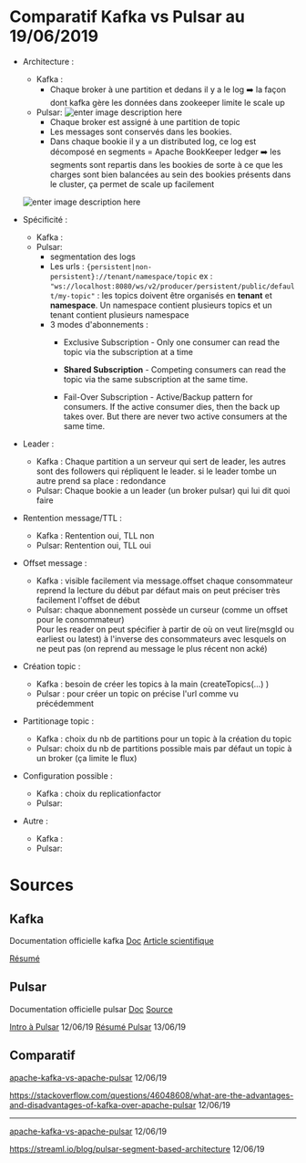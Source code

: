 # Comparatif Kafka vs Pulsar au 19/06/2019

* Architecture :
	* Kafka : 
		* Chaque broker à une partition et dedans il y a le log
		:arrow_right: la façon dont kafka gère les données dans zookeeper limite le scale up
	* Pulsar: ![enter image description here](https://streaml.io/media/img/blog/pulsar-bookkeeper-cluster.png)
		* Chaque broker est assigné à une partition de topic
		* Les messages sont conservés dans les bookies.
		* Dans chaque bookie il y a un distributed log, ce log est décomposé en segments = Apache BookKeeper ledger :arrow_right: les segments sont repartis dans les bookies de sorte à ce que les charges sont bien balancées au sein des bookies présents dans le cluster, ça permet de scale up facilement
	
	![enter image description here](https://streaml.io/media/img/blog/segment-vs-partition.png)


* Spécificité : 
	* Kafka :
	* Pulsar: 
		* segmentation des logs
		* Les urls : `{persistent|non-persistent}://tenant/namespace/topic`
			ex : `"ws://localhost:8080/ws/v2/producer/persistent/public/default/my-topic"` : les topics doivent être organisés en **tenant** et **namespace**. Un namespace contient plusieurs topics et un tenant contient plusieurs namespace
		* 3 modes d'abonnements : 
			*  Exclusive Subscription - Only one consumer can read the topic via the subscription at a time
			*   **Shared Subscription** - Competing consumers can read the topic via the same subscription at the same time.
	    
			*   Fail-Over Subscription - Active/Backup pattern for consumers. If the active consumer dies, then the back up takes over. But there are never two active consumers at the same time.
* Leader :
	* Kafka : Chaque partition a un serveur qui sert de leader, les autres sont des followers qui répliquent le leader. si le leader tombe un autre prend sa place : redondance
	* Pulsar: Chaque bookie a un leader (un broker pulsar) qui lui dit quoi faire 

* Rentention message/TTL : 
	* Kafka : Rentention oui, TLL non
	* Pulsar: Rentention oui, TLL oui
* Offset message : 
	* Kafka : visible facilement via message.offset
chaque consommateur reprend la lecture du début par défaut mais on peut préciser très facilement l'offset de début
	* Pulsar: chaque abonnement possède un curseur (comme un offset pour le consommateur)  
	 Pour les reader on peut spécifier à partir de où on veut lire(msgId ou earliest ou latest) à l'inverse des consommateurs avec lesquels on ne peut pas (on reprend au message le plus récent non acké)
* Création topic :
	* Kafka : besoin de créer les topics à la main (createTopics(...) )
	* Pulsar : pour créer un topic on précise l'url comme vu précédemment 
* Partitionage topic :
	* Kafka : choix du nb de partitions pour un topic à la création du topic
	* Pulsar: choix du nb de partitions possible mais par défaut un topic à un broker (ça limite le flux)
* Configuration possible :
	* Kafka : choix du replicationfactor
	* Pulsar:

* Autre : 
	* Kafka :
	* Pulsar:
# Sources
## Kafka
Documentation officielle kafka
[Doc](http://kafka.apache.org/documentation.html)
[Article scientifique](https://www.microsoft.com/en-us/research/wp-content/uploads/2017/09/Kafka.pdf)

[Résumé](https://www.freecodecamp.org/news/what-to-consider-for-painless-apache-kafka-integration-df559e828876/)

## Pulsar
Documentation officielle pulsar
[Doc](https://pulsar.apache.org/docs/en/standalone/)
[Source](https://github.com/apache/pulsar)



[Intro à Pulsar](https://blog.univalence.io/un-apercu-dapache-pulsar/) 12/06/19
[Résumé Pulsar](https://jack-vanlightly.com/blog/2018/10/2/understanding-how-apache-pulsar-works) 13/06/19



## Comparatif

[apache-kafka-vs-apache-pulsar](https://blog.univalence.io/apache-kafka-vs-apache-pulsar/)
12/06/19

https://stackoverflow.com/questions/46048608/what-are-the-advantages-and-disadvantages-of-kafka-over-apache-pulsar 12/06/19
****************************

[apache-kafka-vs-apache-pulsar](https://streaml.io/blog/pulsar-streaming-queuing) 12/06/19

https://streaml.io/blog/pulsar-segment-based-architecture  12/06/19


